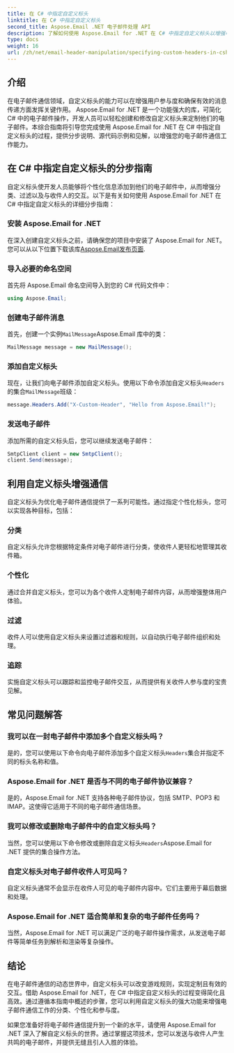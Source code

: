 ```yaml
---
title: 在 C# 中指定自定义标头
linktitle: 在 C# 中指定自定义标头
second_title: Aspose.Email .NET 电子邮件处理 API
description: 了解如何使用 Aspose.Email for .NET 在 C# 中指定自定义标头以增强电子邮件通信。本分步指南提供了有关创建个性化电子邮件标题以提高参与度的见解。
type: docs
weight: 16
url: /zh/net/email-header-manipulation/specifying-custom-headers-in-csharp/
---
```



## 介绍

在电子邮件通信领域，自定义标头的能力可以在增强用户参与度和确保有效的消息传递方面发挥关键作用。 Aspose.Email for .NET 是一个功能强大的库，可简化 C# 中的电子邮件操作，开发人员可以轻松创建和修改自定义标头来定制他们的电子邮件。本综合指南将引导您完成使用 Aspose.Email for .NET 在 C# 中指定自定义标头的过程，提供分步说明、源代码示例和见解，以增强您的电子邮件通信工作能力。

## 在 C# 中指定自定义标头的分步指南

自定义标头使开发人员能够将个性化信息添加到他们的电子邮件中，从而增强分类、过滤以及与收件人的交互。以下是有关如何使用 Aspose.Email for .NET 在 C# 中指定自定义标头的详细分步指南：

### 安装 Aspose.Email for .NET

在深入创建自定义标头之前，请确保您的项目中安装了 Aspose.Email for .NET。您可以从以下位置下载该库[Aspose.Email发布页面](https://releases.aspose.com/email/net/).

### 导入必要的命名空间

首先将 Aspose.Email 命名空间导入到您的 C# 代码文件中：

```csharp
using Aspose.Email;
```

### 创建电子邮件消息

首先，创建一个实例`MailMessage`Aspose.Email 库中的类：

```csharp
MailMessage message = new MailMessage();
```

### 添加自定义标头

现在，让我们向电子邮件添加自定义标头。使用以下命令添加自定义标头`Headers`的集合`MailMessage`班级：

```csharp
message.Headers.Add("X-Custom-Header", "Hello from Aspose.Email!");
```

### 发送电子邮件

添加所需的自定义标头后，您可以继续发送电子邮件：

```csharp
SmtpClient client = new SmtpClient();
client.Send(message);
```

## 利用自定义标头增强通信

自定义标头为优化电子邮件通信提供了一系列可能性。通过指定个性化标头，您可以实现各种目标，包括：

### 分类 
 自定义标头允许您根据特定条件对电子邮件进行分类，使收件人更轻松地管理其收件箱。

### 个性化 
 通过合并自定义标头，您可以为各个收件人定制电子邮件内容，从而增强整体用户体验。

### 过滤 
 收件人可以使用自定义标头来设置过滤器和规则，以自动执行电子邮件组织和处理。

### 追踪 
 实施自定义标头可以跟踪和监控电子邮件交互，从而提供有关收件人参与度的宝贵见解。

## 常见问题解答

### 我可以在一封电子邮件中添加多个自定义标头吗？

是的，您可以使用以下命令向电子邮件添加多个自定义标头`Headers`集合并指定不同的标头名称和值。

### Aspose.Email for .NET 是否与不同的电子邮件协议兼容？

是的，Aspose.Email for .NET 支持各种电子邮件协议，包括 SMTP、POP3 和 IMAP。这使得它适用于不同的电子邮件通信场景。

### 我可以修改或删除电子邮件中的自定义标头吗？

当然，您可以使用以下命令修改或删除自定义标头`Headers`Aspose.Email for .NET 提供的集合操作方法。

### 自定义标头对电子邮件收件人可见吗？

自定义标头通常不会显示在收件人可见的电子邮件内容中。它们主要用于幕后数据和处理。

### Aspose.Email for .NET 适合简单和复杂的电子邮件任务吗？

当然，Aspose.Email for .NET 可以满足广泛的电子邮件操作需求，从发送电子邮件等简单任务到解析和渲染等复杂操作。

## 结论

在电子邮件通信的动态世界中，自定义标头可以改变游戏规则，实现定制且有效的交互。借助 Aspose.Email for .NET，在 C# 中指定自定义标头的过程变得简化且高效。通过遵循本指南中概述的步骤，您可以利用自定义标头的强大功能来增强电子邮件通信工作的分类、个性化和参与度。

如果您准备好将电子邮件通信提升到一个新的水平，请使用 Aspose.Email for .NET 深入了解自定义标头的世界。通过掌握这项技术，您可以发送与收件人产生共鸣的电子邮件，并提供无缝且引人入胜的体验。